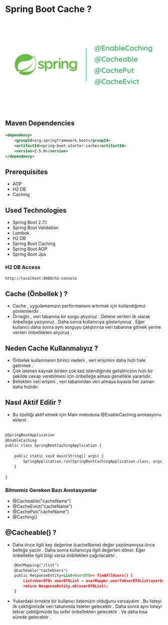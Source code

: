 # Spring Boot Cache ? 
<img src="https://github.com/rasitesdmr/SpringBoot-Caching/blob/master/images/caching.png" width="100%" height="50%"/>

## Maven Dependencies 
```xml
<dependency>
    <groupId>org.springframework.boot</groupId>
    <artifactId>spring-boot-starter-cache</artifactId>
    <version>2.5.0</version>
</dependency>
```
## Prerequisites

* AOP
* H2 DB
* Caching

## Used Technologies

* Spring Boot 2.7.1
* Spring Boot Validation
* Lombok
* H2 DB 
* Spring Boot Caching
* Spring Boot AOP
* Spring Boot Jpa

### H2 DB Access
```xml
http://localhost:8080/h2-console
```

## Cache (Önbellek ) ? 
+ Cache , uygulamamızın performansını artırmak için kullandığımız yöntemlerdir .
+ Örneğin , veri tabanına bir sorgu atıyoruz . Gelene verileri ilk olarak önbelleğe yazıyoruz . 
Daha sonra kullanıcıya gösteriyoruz . Eğer kullanıcı daha sonra aynı sorguyu çalıştırırsa veri tabanına
gitmek yerine verileri önbellekten alıyoruz . 

## Neden Cache Kullanmalıyız ? 
+ Önbelek kullanmanın birinci nedeni , veri erişimini daha hızlı hale getirmek .
+ Çok istenen kaynak birden çok kez istendiğinde geliştiricinin hızlı bir şekilde cevap verebilmesi 
için önbelleğe alması genellikle yararlıdır.
+ Bellekten veri erişimi , veri tabanından veri almaya kıyasla her zaman daha hızlıdır.

## Nasıl Aktif Edilir ? 
+ Bu özelliği aktif etmek için Main metoduna @EnableCaching anotasyonu eklenir .

```xml

@SpringBootApplication
@EnableCaching
public class SpringBootCachingApplication {

    public static void main(String[] args) {
        SpringApplication.run(SpringBootCachingApplication.class, args);
    }

}
```
### Bilmemiz Gereken Bazı Anotasyonlar 
* @Cacheable("cacheName")
* @CacheEvict("cacheName")
* @CachePut("cacheName")
* @Caching()

## @Cacheable() ? 
+ Daha önce ilgili key değerine (cacheName) değer yazılmamışsa önce belleğe yazılır . Daha sonra 
kullanıcıya ilgili değerleri döner. Eğer önbellekle ilgili bilgi varsa önbllekten çağrılacaktır .

```xml
    @GetMapping("/list")
    @Cacheable("cacheUsers")
    public ResponseEntity<List<UserDTO>> findAllUsers() {
        List<UserDTO> userDTOList = userMapper.userToUserDTOList(userService.getUsers());
        return ResponseEntity.ok(userDTOList);
    }
```
+ Yukardaki örnekte bir kullanıcı listemizin olduğunu varsayalım . Bu listeyi ilk çektiğimizde veri tabanında 
listeler gelecektir . Daha sonra aynı listeyi tekrar çektiğimizde bu sefer önbellekten gelecektir . Ve daha kısa sürede gelecektir .

